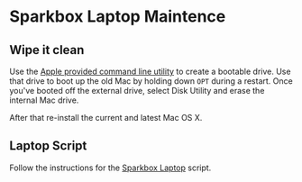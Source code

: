 # Sparkbox Laptop Maintence

## Wipe it clean

Use the [Apple provided command line utility][apple-cli] to create a bootable drive. Use that drive to boot up the old Mac by holding down `OPT` during a restart. Once you've booted off the external drive, select Disk Utility and erase the internal Mac drive.

After that re-install the current and latest Mac OS X.

## Laptop Script

Follow the instructions for the [Sparkbox Laptop] script.

[apple-cli]: https://support.apple.com/en-us/HT201372
[Sparkbox Laptop]: https://github.com/sparkbox/laptop
